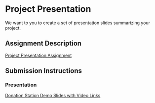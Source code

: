 # Project Presentation
We want to you to create a set of presentation slides summarizing your project.

## Assignment Description
[Project Presentation Assignment](https://education.launchcode.org/liftoff/assignments/project-presentation/)

## Submission Instructions

### Presentation
[Donation Station Demo Slides with Video Links](https://github.com/tericad/liftoff-assignments/tree/master/P6-Project_Presentation/DonationStationWithYoutubeLinks.pdf)
